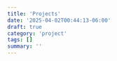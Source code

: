 ```yaml
---
title: 'Projects'
date: '2025-04-02T00:44:13-06:00'
draft: true
category: 'project'
tags: []
summary: ''
---
```

